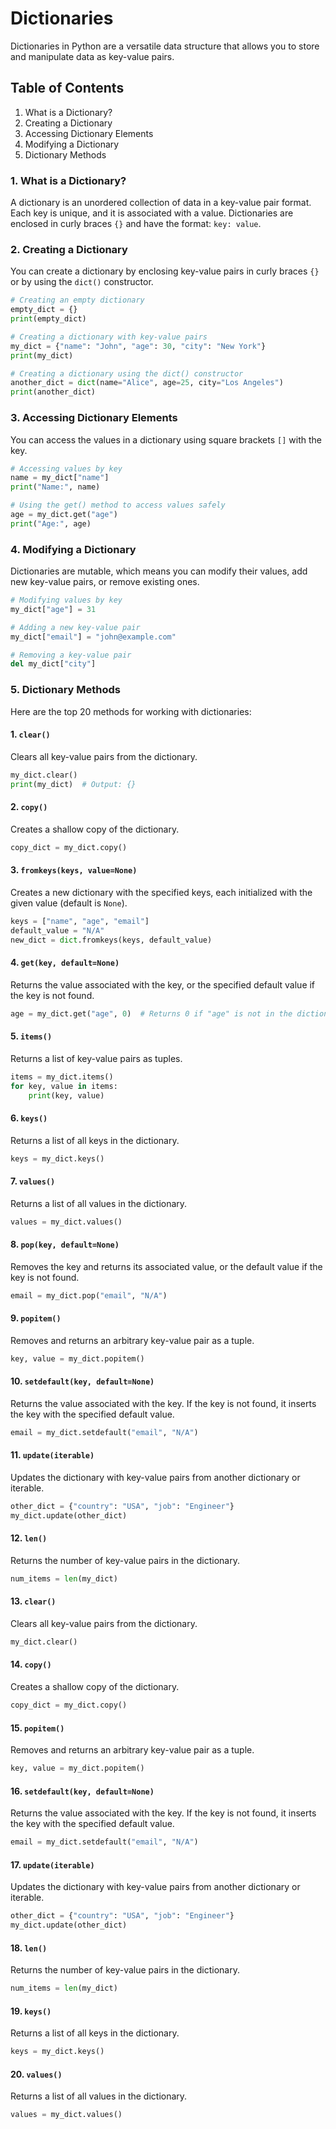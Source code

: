 # Dictionaries

Dictionaries in Python are a versatile data structure that allows you to store and manipulate data as key-value pairs. 

## Table of Contents
1. What is a Dictionary?
2. Creating a Dictionary
3. Accessing Dictionary Elements
4. Modifying a Dictionary
5. Dictionary Methods

### 1. What is a Dictionary?
A dictionary is an unordered collection of data in a key-value pair format. Each key is unique, and it is associated with a value. Dictionaries are enclosed in curly braces `{}` and have the format: `key: value`.

### 2. Creating a Dictionary
You can create a dictionary by enclosing key-value pairs in curly braces `{}` or by using the `dict()` constructor.

```python
# Creating an empty dictionary
empty_dict = {}
print(empty_dict)

# Creating a dictionary with key-value pairs
my_dict = {"name": "John", "age": 30, "city": "New York"}
print(my_dict)

# Creating a dictionary using the dict() constructor
another_dict = dict(name="Alice", age=25, city="Los Angeles")
print(another_dict)
```

### 3. Accessing Dictionary Elements
You can access the values in a dictionary using square brackets `[]` with the key.

```python
# Accessing values by key
name = my_dict["name"]
print("Name:", name)

# Using the get() method to access values safely
age = my_dict.get("age")
print("Age:", age)
```

### 4. Modifying a Dictionary
Dictionaries are mutable, which means you can modify their values, add new key-value pairs, or remove existing ones.

```python
# Modifying values by key
my_dict["age"] = 31

# Adding a new key-value pair
my_dict["email"] = "john@example.com"

# Removing a key-value pair
del my_dict["city"]
```

### 5. Dictionary Methods
Here are the top 20 methods for working with dictionaries:

#### 1. `clear()`
Clears all key-value pairs from the dictionary.

```python
my_dict.clear()
print(my_dict)  # Output: {}
```

#### 2. `copy()`
Creates a shallow copy of the dictionary.

```python
copy_dict = my_dict.copy()
```

#### 3. `fromkeys(keys, value=None)`
Creates a new dictionary with the specified keys, each initialized with the given value (default is `None`).

```python
keys = ["name", "age", "email"]
default_value = "N/A"
new_dict = dict.fromkeys(keys, default_value)
```

#### 4. `get(key, default=None)`
Returns the value associated with the key, or the specified default value if the key is not found.

```python
age = my_dict.get("age", 0)  # Returns 0 if "age" is not in the dictionary
```

#### 5. `items()`
Returns a list of key-value pairs as tuples.

```python
items = my_dict.items()
for key, value in items:
    print(key, value)
```

#### 6. `keys()`
Returns a list of all keys in the dictionary.

```python
keys = my_dict.keys()
```

#### 7. `values()`
Returns a list of all values in the dictionary.

```python
values = my_dict.values()
```

#### 8. `pop(key, default=None)`
Removes the key and returns its associated value, or the default value if the key is not found.

```python
email = my_dict.pop("email", "N/A")
```

#### 9. `popitem()`
Removes and returns an arbitrary key-value pair as a tuple.

```python
key, value = my_dict.popitem()
```

#### 10. `setdefault(key, default=None)`
Returns the value associated with the key. If the key is not found, it inserts the key with the specified default value.

```python
email = my_dict.setdefault("email", "N/A")
```

#### 11. `update(iterable)`
Updates the dictionary with key-value pairs from another dictionary or iterable.

```python
other_dict = {"country": "USA", "job": "Engineer"}
my_dict.update(other_dict)
```

#### 12. `len()`
Returns the number of key-value pairs in the dictionary.

```python
num_items = len(my_dict)
```

#### 13. `clear()`
Clears all key-value pairs from the dictionary.

```python
my_dict.clear()
```

#### 14. `copy()`
Creates a shallow copy of the dictionary.

```python
copy_dict = my_dict.copy()
```

#### 15. `popitem()`
Removes and returns an arbitrary key-value pair as a tuple.

```python
key, value = my_dict.popitem()
```

#### 16. `setdefault(key, default=None)`
Returns the value associated with the key. If the key is not found, it inserts the key with the specified default value.

```python
email = my_dict.setdefault("email", "N/A")
```

#### 17. `update(iterable)`
Updates the dictionary with key-value pairs from another dictionary or iterable.

```python
other_dict = {"country": "USA", "job": "Engineer"}
my_dict.update(other_dict)
```

#### 18. `len()`
Returns the number of key-value pairs in the dictionary.

```python
num_items = len(my_dict)
```

#### 19. `keys()`
Returns a list of all keys in the dictionary.

```python
keys = my_dict.keys()
```

#### 20. `values()`
Returns a list of all values in the dictionary.

```python
values = my_dict.values()
```
